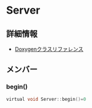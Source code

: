 # Server



## 詳細情報

- [Doxygenクラスリファレンス](https://lang-ship.com/reference/Arduino/latest/class_server.html)

## メンバー

### begin()



```c
virtual void Server::begin()=0
```




